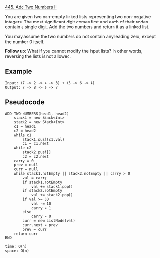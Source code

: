 [445. Add Two Numbers II](https://leetcode.com/problems/add-two-numbers-ii/)

You are given two non-empty linked lists representing two non-negative integers. The most significant digit comes first and each of their nodes contain a single digit. Add the two numbers and return it as a linked list.

You may assume the two numbers do not contain any leading zero, except the number 0 itself.

**Follow up**:
What if you cannot modify the input lists? In other words, reversing the lists is not allowed.

## Example

```
Input: (7 -> 2 -> 4 -> 3) + (5 -> 6 -> 4)
Output: 7 -> 8 -> 0 -> 7
```

## Pseudocode

```
ADD-TWO-NUMBERS(head1, head2)
    stack1 = new Stack<Int>
    stack2 = new Stack<Int>
    c1 = head1
    c2 = head2
    while c1
        stack1.push(c1.val)
        c1 = c1.next
    while c2
        stack2.push[]
        c2 = c2.next
    carry = 0
    prev = null
    curr = null
    while stack1.notEmpty || stack2.notEmpty || carry > 0
        val = carry
        if stack1.notEmpty
            val += stack1.pop()
        if stack2.notEmpty
            val += stack2.pop()
        if val >= 10
            val -= 10
            carry = 1
        else
            carry = 0
        curr = new ListNode(val)
        curr.next = prev
        prev = curr
    return curr
END

time: O(n)
space: O(n)
```
